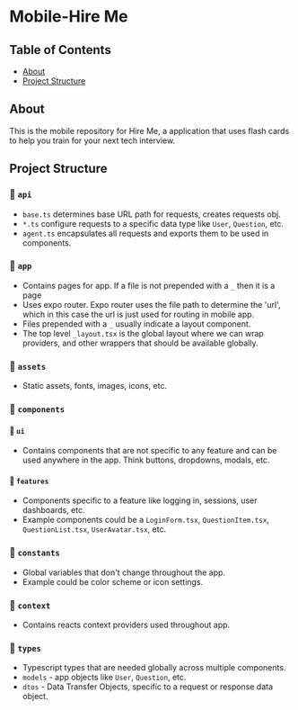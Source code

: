 # Mobile-Hire Me

## Table of Contents

- [About](#about)
- [Project Structure](#projectstructure)

## About

This is the mobile repository for Hire Me, a application that uses flash cards to help you
train for your next tech interview.

## Project Structure

### 📁 `api`

- `base.ts` determines base URL path for requests, creates requests obj.
- `*.ts` configure requests to a specific data type like `User`, `Question`, etc.
- `agent.ts` encapsulates all requests and exports them to be used in components.

### 📁 `app`

- Contains pages for app. If a file is not prepended with a `_` then it is a page
- Uses expo router. Expo router uses the file path to determine the 'url', which in this case
  the url is just used for routing in mobile app.
- Files prepended with a `_` usually indicate a layout component.
- The top level `_layout.tsx` is the global layout where we can wrap providers, and other
  wrappers that should be available globally.

### 📁 `assets`

- Static assets, fonts, images, icons, etc.

### 📁 `components`

#### 📁 `ui`

- Contains components that are not specific to any feature and can be used anywhere in the app.
  Think buttons, dropdowns, modals, etc.

#### 📁 `features`

- Components specific to a feature like logging in, sessions, user dashboards, etc.
- Example components could be a `LoginForm.tsx`, `QuestionItem.tsx`, `QuestionList.tsx`, `UserAvatar.tsx`, etc.

### 📁 `constants`

- Global variables that don't change throughout the app.
- Example could be color scheme or icon settings.

### 📁 `context`

- Contains reacts context providers used throughout app.

### 📁 `types`

- Typescript types that are needed globally across multiple components.
- `models` - app objects like `User`, `Question`, etc.
- `dtos` - Data Transfer Objects, specific to a request or response data object.

